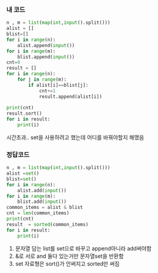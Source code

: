 ### 내 코드
```python
n , m = list(map(int,input().split()))  
alist = []  
blist=[]  
for i in range(n):  
    alist.append(input())  
for i in range(m):  
    blist.append(input())  
cnt=0  
result = []  
for i in range(n):  
    for j in range(m):  
        if alist[i]==blist[j]:  
            cnt+=1  
            result.append(alist[i])  
  
print(cnt)  
result.sort()  
for i in result:  
    print(i)
```
시간초과.. 
set을 사용하려고 했는데 어디를 바꿔야할지 해맸음
### 정답코드
```python
n , m = list(map(int,input().split()))  
alist =set()  
blist=set()  
for i in range(n):  
    alist.add(input())  
for i in range(m):  
    blist.add(input())  
common_items = alist & blist  
cnt = len(common_items)  
print(cnt)  
result  = sorted(common_items)  
for i in result:  
    print(i)
```
1. 문자열 담는 list를 set으로 바꾸고 append아니라 add써야함
2. &로 서로 and 둘다 있는거만 문자열set을 반환함
3. set 자료형은 sort()가 안써지고 sorted만 써짐


